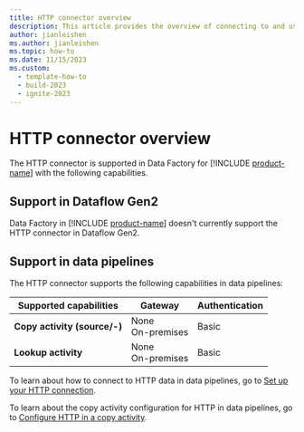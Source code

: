 ```yaml
---
title: HTTP connector overview
description: This article provides the overview of connecting to and using HTTP data in Data Factory.
author: jianleishen
ms.author: jianleishen
ms.topic: how-to
ms.date: 11/15/2023
ms.custom:
  - template-how-to
  - build-2023
  - ignite-2023
---
```


# HTTP connector overview

The HTTP connector is supported in Data Factory for [!INCLUDE [product-name](../includes/product-name.md)] with the following capabilities.

## Support in Dataflow Gen2

Data Factory in [!INCLUDE [product-name](../includes/product-name.md)] doesn't currently support the HTTP connector in Dataflow Gen2.

## Support in data pipelines

The HTTP connector supports the following capabilities in data pipelines:

| Supported capabilities | Gateway | Authentication |
| --- | --- | ---|
| **Copy activity (source/-)** | None <br> On-premises | Basic |
| **Lookup activity** | None <br> On-premises | Basic |

To learn about how to connect to HTTP data in data pipelines, go to [Set up your HTTP connection](connector-http.md#set-up-your-connection-in-a-data-pipeline).

To learn about the copy activity configuration for HTTP in data pipelines, go to [Configure HTTP in a copy activity](connector-http-copy-activity.md).
